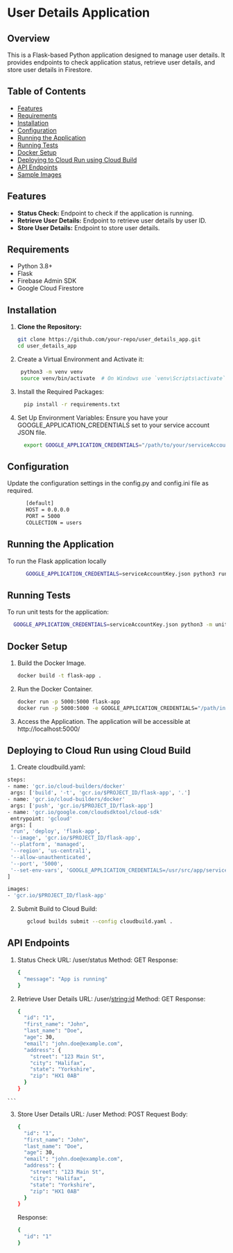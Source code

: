 # User Details Application

## Overview
This is a Flask-based Python application designed to manage user details. It provides endpoints to check application status, retrieve user details, and store user details in Firestore.

## Table of Contents
- [Features](#features)
- [Requirements](#requirements)
- [Installation](#installation)
- [Configuration](#configuration)
- [Running the Application](#running-the-application)
- [Running Tests](#running-tests)
- [Docker Setup](#docker-setup)
- [Deploying to Cloud Run using Cloud Build](#deploying-to-cloud-run-using-cloud-build)
- [API Endpoints](#api-endpoints)
- [Sample Images](#sample-images)

## Features
- **Status Check:** Endpoint to check if the application is running.
- **Retrieve User Details:** Endpoint to retrieve user details by user ID.
- **Store User Details:** Endpoint to store user details.

## Requirements
- Python 3.8+
- Flask
- Firebase Admin SDK
- Google Cloud Firestore

## Installation

1. **Clone the Repository:**
   ```sh
   git clone https://github.com/your-repo/user_details_app.git
   cd user_details_app
2. Create a Virtual Environment and Activate it:
   ```sh
    python3 -m venv venv
    source venv/bin/activate  # On Windows use `venv\Scripts\activate`
3. Install the Required Packages:
   ```sh
     pip install -r requirements.txt
4. Set Up Environment Variables:
   Ensure you have your GOOGLE_APPLICATION_CREDENTIALS set to your service account JSON file.
   ```sh
     export GOOGLE_APPLICATION_CREDENTIALS="/path/to/your/serviceAccountKey.json"

## Configuration
   Update the configuration settings in the config.py and config.ini file as required.
   ```sh
         [default]
         HOST = 0.0.0.0
         PORT = 5000
         COLLECTION = users
   ```

## Running the Application
   To run the Flask application locally
   ```sh
         GOOGLE_APPLICATION_CREDENTIALS=serviceAccountKey.json python3 run.py
   ```

## Running Tests
To run unit tests for the application: 
```sh
  GOOGLE_APPLICATION_CREDENTIALS=serviceAccountKey.json python3 -m unittest discover -s tests
```

## Docker Setup
1. Build the Docker Image.
   ```sh
   docker build -t flask-app . 

2. Run the Docker Container.
   ```sh
   docker run -p 5000:5000 flask-app
   docker run -p 5000:5000 -e GOOGLE_APPLICATION_CREDENTIALS="/path/in/container/serviceAccountKey.json" flask-app
   ```

3. Access the Application.
     The application will be accessible at http://localhost:5000/


## Deploying to Cloud Run using Cloud Build
1. Create cloudbuild.yaml:
 ```sh
 steps:
- name: 'gcr.io/cloud-builders/docker'
  args: ['build', '-t', 'gcr.io/$PROJECT_ID/flask-app', '.']
- name: 'gcr.io/cloud-builders/docker'
  args: ['push', 'gcr.io/$PROJECT_ID/flask-app']
- name: 'gcr.io/google.com/cloudsdktool/cloud-sdk'
  entrypoint: 'gcloud'
  args: [
  'run', 'deploy', 'flask-app',
  '--image', 'gcr.io/$PROJECT_ID/flask-app',
  '--platform', 'managed',
  '--region', 'us-central1',
  '--allow-unauthenticated',
  '--port', '5000',
  '--set-env-vars', 'GOOGLE_APPLICATION_CREDENTIALS=/usr/src/app/serviceAccountKey.json'
]

images:
- 'gcr.io/$PROJECT_ID/flask-app'
 ```
2. Submit Build to Cloud Build:
   ```sh
      gcloud builds submit --config cloudbuild.yaml .
   ```
## API Endpoints
   1. Status Check
      URL: /user/status
      Method: GET
      Response:
      ```sh
      {
        "message": "App is running"
      }
      ```
   2. Retrieve User Details
      URL: /user/<string:id>
      Method: GET
      Response:
      ```sh
      {
        "id": "1",
        "first_name": "John",
        "last_name": "Doe",
        "age": 30,
        "email": "john.doe@example.com",
        "address": {
          "street": "123 Main St",
          "city": "Halifax",
          "state": "Yorkshire",
          "zip": "HX1 0AB"
        }
      }
    ```
   3. Store User Details
      URL: /user
      Method: POST
      Request Body:
      ```sh
      {
        "id": "1",
        "first_name": "John",
        "last_name": "Doe",
        "age": 30,
        "email": "john.doe@example.com",
        "address": {
          "street": "123 Main St",
          "city": "Halifax",
          "state": "Yorkshire",
          "zip": "HX1 0AB"
        }
      }
      ```
      Response:
      ```sh
      {
        "id": "1"
      }
      ```
